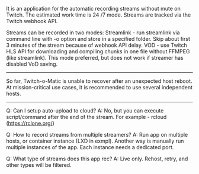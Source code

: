 It is an application for the automatic recording streams without mute on Twitch. The estimated work time is  24 /7  mode. Streams are tracked via the Twitch webhook API.

Streams can be recorded in two modes:
Streamlink - run streamlink via command line with -o option and store in a specified folder. Skip about first 3 minutes of the stream because of webhook API delay.
VOD - use Twitch HLS API for downloading and compiling chunks in one file without FFMPEG (like streamlink). This mode preferred, but does not work if streamer has disabled VoD saving.

-----------------------

So far, Twitch-o-Matic is unable to recover after an unexpected host reboot. At mission-critical use cases, it is recommended to use several independent hosts.

-----------------------
Q: Can I setup auto-upload to cloud?
А: No, but you can execute script/command after the end of the stream.
For example - rcloud (https://rclone.org/)

Q: How to record streams from multiple streamers?
А: Run app on multiple hosts, or container instance (LXD in exmpl). Another way is manually run multiple instances of the app. Each instance needs a dedicated port.

Q: What type of streams does this app rec?
A: Live only. Rehost, retry, and other types will be filtered.
